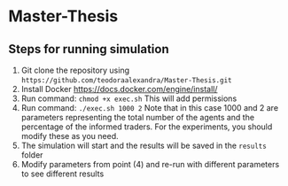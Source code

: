 # Master-Thesis

## Steps for running simulation

1. Git clone the repository using `https://github.com/teodoraalexandra/Master-Thesis.git`
2. Install Docker https://docs.docker.com/engine/install/
3. Run command: `chmod +x exec.sh` This will add permissions
4. Run command: `./exec.sh 1000 2` Note that in this case 1000 and 2 are parameters representing the total number of the agents and the percentage of the informed traders. For the experiments, you should modify these as you need.
5. The simulation will start and the results will be saved in the `results` folder
6. Modify parameters from point (4) and re-run with different parameters to see different results